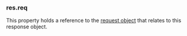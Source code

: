 <h3 id='res.req'>res.req</h3>

This property holds a reference to the <a href="#req">request object</a>
that relates to this response object.
